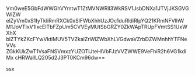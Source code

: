 Vm0weE5GbFdWWGhVYmtwT1ZtMVNWRll3WkRSV1JsbDNXa1JTVjJKSGVGWlZW
elZyVm0xS1IyTkliRmRXCk0xSlFWbXhhUzJOc1duRldiRlpYQ21KRmNFVlhW
M1JoVTIxV1IxcElTbFZpUm5CVVEyMUtSbGRZY0ZkWApTRUpFVmtSS1UxWXhX
blZTYkZKcFYwVktiMUV5TVZkalZrWlZWbXhLVGdwaVZrbDZWMnhhYTFNeVVs
ZGkKUkZwT1VsaFNSVmxzYUZOTlJteHlVbFJzVVZWWE9VeFhiR2h6VG1kdlMx
cHRWallLQ205d2J3PT0KCm96dw==

ssx